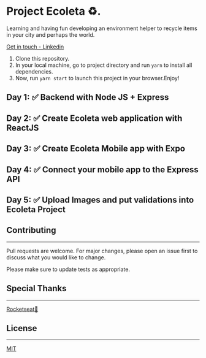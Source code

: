 # Project Ecoleta ♻.

Learning and having fun developing an environment helper to recycle items in your city and perhaps the world.

[Get in touch - Linkedin](https://www.linkedin.com/in/matheus-sunderhus/)

1. Clone this repository.
2. In your local machine, go to project directory and run `yarn` to install all dependencies.
3. Now, run `yarn start` to launch this project in your browser.Enjoy!

## Day 1: ✅ Backend with Node JS + Express

## Day 2: ✅ Create Ecoleta web application with ReactJS

## Day 3: ✅ Create Ecoleta Mobile app with Expo

## Day 4: ✅ Connect your mobile app to the Express API

## Day 5: ✅ Upload Images and put validations into  Ecoleta Project

## Contributing

--------------------
Pull requests are welcome. For major changes, please open an issue first to discuss what you would like to change.

Please make sure to update tests as appropriate.

## Special Thanks

--------------------
[Rocketseat🚀](https://github.com/rocketseat)

## License

--------------------
[MIT](https://choosealicense.com/licenses/mit/)
